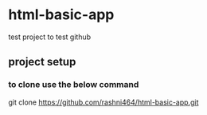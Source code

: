 # html-basic-app
test project to test github

## project setup
### to clone use the below command
git clone https://github.com/rashni464/html-basic-app.git
